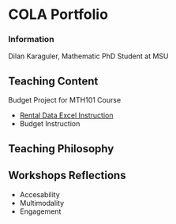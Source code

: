 # COLA Portfolio
### Information
Dilan Karaguler, Mathematic PhD Student at MSU


## Teaching Content
Budget Project for MTH101 Course
- [Rental Data Excel Instruction](/RentalExcelInstructions.pdf)
- Budget Instruction

 ## Teaching Philosophy
 

 ## Workshops Reflections
 - Accesability
 - Multimodality
 - Engagement
 
